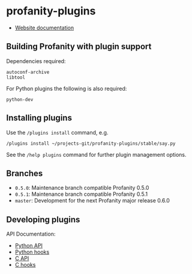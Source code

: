 profanity-plugins
=================

* [Website documentation](http://www.profanity.im/plugins.html)

Building Profanity with plugin support
--------------------------------------

Dependencies required:

```
autoconf-archive
libtool
```

For Python plugins the following is also required:

```
python-dev
```

Installing plugins
------------------

Use the `/plugins install` command, e.g.

```
/plugins install ~/projects-git/profanity-plugins/stable/say.py
```

See the `/help plugins` command for further plugin management options.

Branches
--------

* `0.5.0`: Maintenance branch compatible Profanity 0.5.0
* `0.5.1`: Maintenance branch compatible Profanity 0.5.1
* `master`: Development for the next Profanity major release 0.6.0

Developing plugins
------------------

API Documentation:
* [Python API](http://www.profanity.im/plugins/0.5.1/python/html/prof.html)
* [Python hooks](http://www.profanity.im/plugins/0.5.1/python/html/plugin.html)
* [C API](http://www.profanity.im/plugins/0.5.1/c/html/profapi_8h.html)
* [C hooks](http://www.profanity.im/plugins/0.5.1/c/html/profhooks_8h.html)


